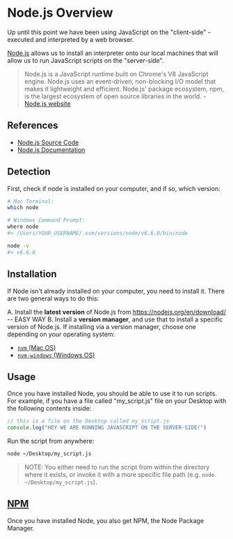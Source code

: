 # Node.js Overview

Up until this point we have been using JavaScript on the "client-side" - executed and interpreted by a web browser.

[Node.js](https://nodejs.org/en/) allows us to install an interpreter onto our local machines that will allow us to run JavaScript scripts on the "server-side".

> Node.js is a JavaScript runtime built on Chrome's V8 JavaScript engine. Node.js uses an event-driven, non-blocking I/O model that makes it lightweight and efficient. Node.js' package ecosystem, npm, is the largest ecosystem of open source libraries in the world. - [Node.js website](https://nodejs.org/en/)


## References

  + [Node.js Source Code](https://github.com/nodejs/node)
  + [Node.js Documentation](https://nodejs.org/api/)

## Detection

First, check if node is installed on your computer, and if so, which version:

```` sh
# Mac Terminal:
which node

# Windows Command Prompt:
where node
#> /Users/YOUR_USERNAME/.nvm/versions/node/v6.6.0/bin/node
````

```sh
node -v
#> v6.6.0
```

## Installation

If Node isn't already installed on your computer, you need to install it. There are two general ways to do this:

  A. Install the **latest version** of Node.js from https://nodejs.org/en/download/ -- EASY WAY
  B. Install a **version manager**, and use that to install a specific version of Node.js. If installing via a version manager, choose one depending on your operating system:

  + [`nvm` (Mac OS)](https://github.com/creationix/nvm)
  + [`nvm-windows` (Windows OS)](https://github.com/coreybutler/nvm-windows#installation--upgrades)


## Usage

Once you have installed Node, you should be able to use it to run scripts. For example, if you have a file called "my_script.js" file on your Desktop with the following contents inside:

```` js
// this is a file on the Desktop called my_script.js
console.log("HEY WE ARE RUNNING JAVASCRIPT ON THE SERVER-SIDE!")
````

Run the script from anywhere:

```` sh
node ~/Desktop/my_script.js
````

> NOTE: You either need to run the script from within the directory where it exists, or invoke it with a more specific file path (e.g. `node ~/Desktop/my_script.js`).

## [NPM](npm.md)

Once you have installed Node, you also get NPM, the Node Package Manager.
